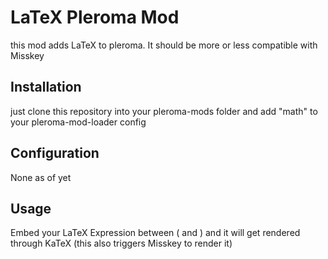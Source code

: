 # LaTeX Pleroma Mod

this mod adds LaTeX to pleroma. It should be more or less compatible with Misskey

## Installation

just clone this repository into your pleroma-mods folder and add "math" to your pleroma-mod-loader config

## Configuration

None as of yet

## Usage

Embed your LaTeX Expression between \( and \) and it will get rendered through KaTeX (this also triggers Misskey to render it)

